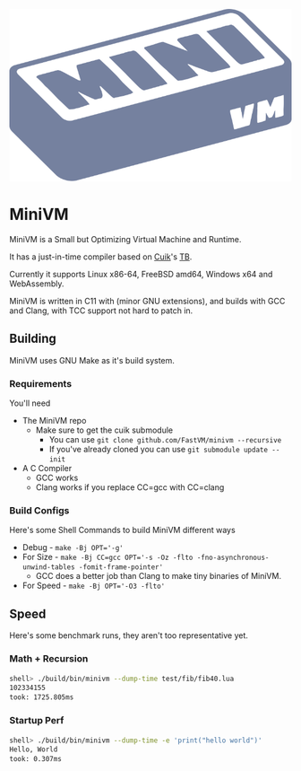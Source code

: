 ![The MiniVM Logo, a blueish grey brick (Or maybe can of tuna if you are a cat)](res/MiniVM.svg)

# MiniVM

MiniVM is a Small but Optimizing Virtual Machine and Runtime.

It has a just-in-time compiler based on [Cuik](https://github.com/realnegate/cuik)'s [TB](https://github.com/RealNeGate/Cuik/tree/master/tb).

Currently it supports Linux x86-64, FreeBSD amd64, Windows x64 and WebAssembly.

MiniVM is written in C11 with (minor GNU extensions), and builds with GCC and Clang, with TCC support not hard to patch in.

## Building

MiniVM uses GNU Make as it's build system.

### Requirements

You'll need
* The MiniVM repo
    * Make sure to get the cuik submodule
        * You can use `git clone github.com/FastVM/minivm --recursive`
        * If you've already cloned you can use `git submodule update --init`
* A C Compiler
    * GCC works
    * Clang works if you replace CC=gcc with CC=clang

### Build Configs

Here's some Shell Commands to build MiniVM different ways

* Debug - `make -Bj OPT='-g'`
* For Size - `make -Bj CC=gcc OPT='-s -Oz -flto -fno-asynchronous-unwind-tables -fomit-frame-pointer'`
    * GCC does a better job than Clang to make tiny binaries of MiniVM.
* For Speed - `make -Bj OPT='-O3 -flto'`

## Speed

Here's some benchmark runs, they aren't too representative yet.

### Math + Recursion

```sh
shell> ./build/bin/minivm --dump-time test/fib/fib40.lua
102334155
took: 1725.805ms
```

### Startup Perf

```sh
shell> ./build/bin/minivm --dump-time -e 'print("hello world")'
Hello, World
took: 0.307ms
```
